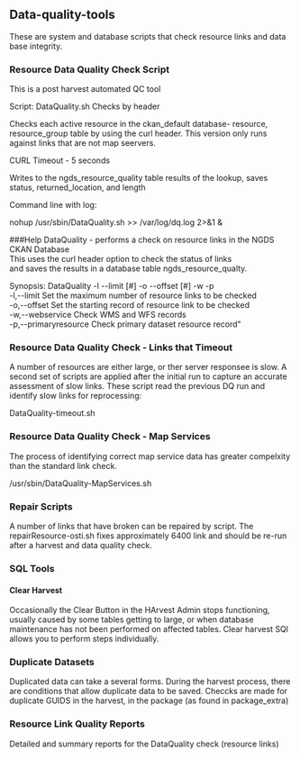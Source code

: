 ## Data-quality-tools
These are system  and database scripts that check resource links and data base integrity.

### Resource Data Quality Check Script

This is a post harvest automated QC tool

Script: DataQuality.sh
Checks by header

Checks each active resource in the ckan_default database- resource, resource_group table by using the curl header. This version only runs against links that are not map seervers. 

CURL Timeout - 5 seconds 

Writes to the ngds_resource_quality table results of the lookup, saves status, returned_location, and length

Command line with log:  

nohup /usr/sbin/DataQuality.sh >> /var/log/dq.log 2>&1 &

###Help 
DataQuality - performs a check on resource links in the NGDS CKAN Database   
              This uses the curl header option to check the status of links  
             and saves the results in a database table ngds_resource_qualty.  

Synopsis:  DataQuality -l --limit [#]  -o --offset [#] -w -p  
    -l,--limit    Set the maximum number of resource links to be checked  
    -o,--offset   Set the starting record of resource link to be checked  
    -w,--webservice        Check WMS and WFS records  
    -p,--primaryresource   Check primary dataset resource record"  

### Resource Data Quality Check - Links that Timeout

A number of resources are either large, or ther server responsee is slow.  A second set of scripts are applied after the initial run
to capture an accurate assessment of slow links. These script read the previous DQ run and identify slow links for reprocessing:

DataQuality-timeout.sh

### Resource Data Quality Check - Map Services

The process of identifying correct map service data has greater compelxity than the standard link check. 

/usr/sbin/DataQuality-MapServices.sh

### Repair Scripts

A number of links that have broken can be repaired by script.  The repairResource-osti.sh fixes approximately 6400 link 
and should be re-run after a harvest and data quality check.

### SQL Tools

#### Clear Harvest
Occasionally the Clear Button in the HArvest Admin stops functioning, usually caused by some tables getting to large, or when database maintenance has not been performed on affected tables. Clear harvest SQl allows you to perform steps individually.

### Duplicate Datasets

Duplicated data can take a several forms.  During the harvest process, there are conditions that allow duplicate data to be saved.  Checcks are made for duplicate GUIDS in the harvest, in the package (as found in package_extra)

### Resource Link Quality Reports

Detailed and summary reports for the DataQuality check (resource links)


